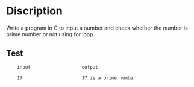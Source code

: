 # Discription

Write a program in C to input a number and check whether the number is prime number
or not using for loop.

## Test

		input 					output

		17						17 is a prime number.